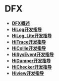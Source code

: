 # DFX



- **[DFX概述](subsys-dfx-overview.md)**
- **[HiLog开发指导](subsys-dfx-hilog-rich.md)**
- **[HiLog_Lite开发指导](subsys-dfx-hilog-lite.md)**
- **[HiTrace开发指导](subsys-dfx-hitrace.md)**
- **[HiCollie开发指导](subsys-dfx-hicollie.md)**
- **[HiSysEvent开发指导](subsys-dfx-hisysevent.md)**
- **[HiDumper开发指导](subsys-dfx-hidumper.md)**
- **[HiChecker开发指导](subsys-dfx-hichecker.md)**
- **[Hiview开发指导](subsys-dfx-hiview.md)**
